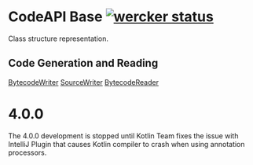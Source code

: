 # CodeAPI Base [![wercker status](https://app.wercker.com/status/5bb68f1c497f4e1cf3ff362874395e6f/s/master "wercker status")](https://app.wercker.com/project/byKey/5bb68f1c497f4e1cf3ff362874395e6f)

Class structure representation.

## Code Generation and Reading

[BytecodeWriter](https://github.com/JonathanxD/CodeAPI-BytecodeWriter)
[SourceWriter](https://github.com/JonathanxD/CodeAPI-SourceWriter)
[BytecodeReader](https://github.com/JonathanxD/CodeAPI-BytecodeReader)


# 4.0.0

The 4.0.0 development is stopped until Kotlin Team fixes the issue with IntelliJ Plugin that causes Kotlin compiler to crash when using annotation processors.